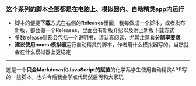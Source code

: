 ### 这个系列的脚本全部都是在**电脑上、模拟器内、自动精灵app内**运行
+ 脚本的便捷**下载**方式在右侧的**Releases**里面，我每做成一个脚本，或者发布新版，都会做一个Releases，里面会有新版介绍以及附上新版下载方式
+ 多数release里都会包括一个说明书，请认真阅读，尤其注意看**分辨率要求**
+ **建议使用mumu模拟器**运行自动精灵的脚本，作者用什么模拟器写的，当然就会在什么模拟器上更稳定
***
这是一个**只会Markdown**和**JavaScript的赋值**的化学系学生使用自动精灵APP写的一些脚本，也许今后我会学点代码然后再和大家玩
